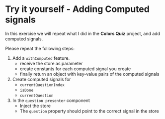 # Try it yourself - Adding Computed signals
In this exercise we will repeat what I did in the **Colors Quiz** project, and add computed signals.

Please repeat the following steps: 

1. Add a `withComputed` feature.
    - receive the store as parameter 
    - create constants for each computed signal you create
    - finally return an object with key-value pairs of the computed signals
2. Create computed signals for
    - `currentQuestionIndex`
    - `isDone`
    - `currentQuestion`
3. In the `question presenter` component
    - Inject the store
    - The `question` property should point to the correct signal in the store 
